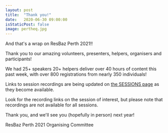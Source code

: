 ```yaml
---
layout: post
title:  "Thank you!"
date:   2020-06-30 09:00:00
isStaticPost: false
image: pertheq.jpg
---
```


And that's a wrap on ResBaz Perth 2021!!

Thank you to our amazing volunteers, presenters, helpers, organisers and participants!

We had 25+ speakers 20+ helpers deliver over 40 hours of content this past week, with over 800 registrations from nearly 350 individuals!

Links to session recordings are being updated on [the SESSIONS page](/ResBazPerth2021/sessions/) as they become available.

Look for the recording links on the session of interest, but please note that recordings are not available for all sessions.

Thank you, and we'll see you (hopefully in person) next year!

ResBaz Perth 2021 Organising Committee 